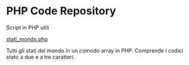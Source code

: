 # PHP Code Repository

Script in PHP utili

[stati_mondo.php](https://github.com/fgiacosa/PHP_Code/blob/master/stati_mondo.php)

Tutti gli stati del mondo in un comodo array in PHP. Comprende i codici stato a due e a tre caratteri.
